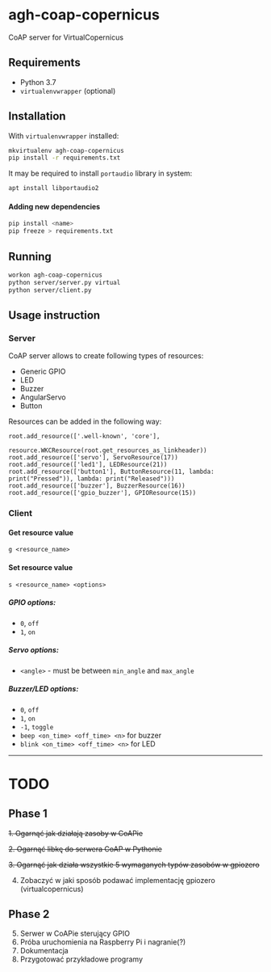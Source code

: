 # agh-coap-copernicus

CoAP server for VirtualCopernicus

## Requirements

- Python 3.7
- `virtualenvwrapper` (optional)

## Installation

With `virtualenvwrapper` installed:

```bash
mkvirtualenv agh-coap-copernicus
pip install -r requirements.txt
```

It may be required to install `portaudio` library in system:
```bash
apt install libportaudio2
```

#### Adding new dependencies

```bash
pip install <name>
pip freeze > requirements.txt
```

## Running

```bash
workon agh-coap-copernicus
python server/server.py virtual
python server/client.py
```

## Usage instruction

### Server

CoAP server allows to create following types of resources:

- Generic GPIO
- LED
- Buzzer
- AngularServo
- Button

Resources can be added in the following way:
```
root.add_resource(['.well-known', 'core'],
                  resource.WKCResource(root.get_resources_as_linkheader))
root.add_resource(['servo'], ServoResource(17))
root.add_resource(['led1'], LEDResource(21))
root.add_resource(['button1'], ButtonResource(11, lambda: print("Pressed")), lambda: print("Released")))
root.add_resource(['buzzer'], BuzzerResource(16))
root.add_resource(['gpio_buzzer'], GPIOResource(15))
```

### Client

#### Get resource value
```
g <resource_name>
```

#### Set resource value
```
s <resource_name> <options>
```
##### GPIO options:

- `0`, `off`
- `1`, `on`

##### Servo options:

- `<angle>` - must be between `min_angle` and `max_angle`

##### Buzzer/LED options:

- `0`, `off`
- `1`, `on`
- `-1`, `toggle`
- `beep <on_time> <off_time> <n>` for buzzer
- `blink <on_time> <off_time> <n>` for LED



---




# TODO

## Phase 1
~~1. Ogarnąć jak działają zasoby w CoAPie~~

~~2. Ogarnąć libkę do serwera CoAP w Pythonie~~

~~3. Ogarnąć jak działa wszystkie 5 wymaganych typów zasobów w gpiozero~~

4. Zobaczyć w jaki sposób podawać implementację gpiozero (virtualcopernicus)

## Phase 2
5. Serwer w CoAPie sterujący GPIO
6. Próba uruchomienia na Raspberry Pi i nagranie(?)
7. Dokumentacja
8. Przygotować przykładowe programy
